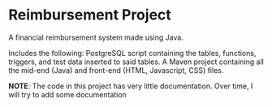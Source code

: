# Reimbursement Project
A financial reimbursement system made using Java.

Includes the following:
PostgreSQL script containing the tables, functions, triggers, and test data inserted to said tables.
A Maven project containing all the mid-end (Java) and front-end (HTML, Javascript, CSS) files.

**NOTE**:
The code in this project has very little documentation. Over time, I will try to add some documentation 
